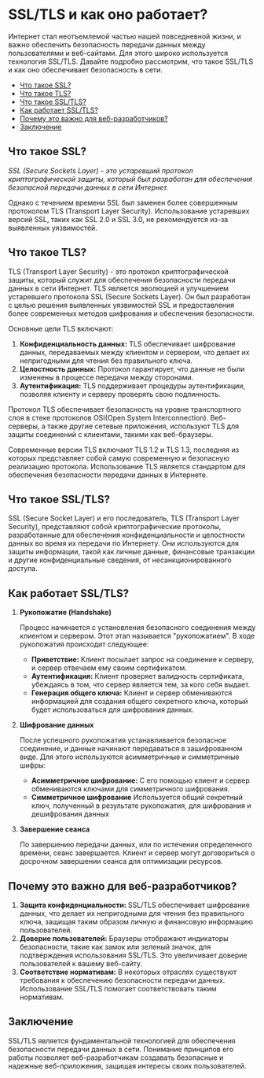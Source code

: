 # SSL/TLS и как оно работает?

Интернет стал неотъемлемой частью нашей повседневной жизни, и важно обеспечить безопасность передачи данных между пользователями и веб-сайтами. Для этого широко используется технология SSL/TLS. Давайте подробно рассмотрим, что такое SSL/TLS и как оно обеспечивает безопасность в сети.

- [Что такое SSL?](#что-такое-ssl)
- [Что такое TLS?](#что-такое-tls)
- [Что такое SSL/TLS?](#что-такое-ssltls)
- [Как работает SSL/TLS?](#как-работает-ssltls)
- [Почему это важно для веб-разработчиков?](#почему-это-важно-для-веб-разработчиков)
- [Заключение](#заключение)

## Что такое SSL?

*SSL (Secure Sockets Layer) - это устаревший протокол криптографической защиты, который был разработан для обеспечения безопасной передачи данных в сети Интернет.*

Однако с течением времени SSL был заменен более совершенным протоколом TLS (Transport Layer Security). Использование устаревших версий SSL, таких как SSL 2.0 и SSL 3.0, не рекомендуется из-за выявленных уязвимостей.

## Что такое TLS?

TLS (Transport Layer Security) - это протокол криптографической защиты, который служит для обеспечения безопасности передачи данных в сети Интернет. TLS является эволюцией и улучшением устаревшего протокола SSL (Secure Sockets Layer). Он был разработан с целью решения выявленных уязвимостей SSL и предоставления более современных методов шифрования и обеспечения безопасности.

Основные цели TLS включают:
1. **Конфиденциальность данных:** TLS обеспечивает шифрование данных, передаваемых между клиентом и сервером, что делает их непригодными для чтения без правильного ключа.
2. **Целостность данных:** Протокол гарантирует, что данные не были изменены в процессе передачи между сторонами.
3. **Аутентификация:** TLS поддерживает процедуры аутентификации, позволяя клиенту и серверу проверять свою подлинность.

Протокол TLS обеспечивает безопасность на уровне транспортного слоя в стеке протоколов OSI(Open System Interconnection). Веб-серверы, а также другие сетевые приложения, используют TLS для защиты соединений с клиентами, такими как веб-браузеры.

Современные версии TLS включают TLS 1.2 и TLS 1.3, последняя из которых представляет собой самую современную и безопасную реализацию протокола. Использование TLS является стандартом для обеспечения безопасности передачи данных в Интернете.

## Что такое SSL/TLS?

SSL (Secure Socket Layer) и его последователь, TLS (Transport Layer Security), представляют собой криптографические протоколы, разработанные для обеспечения конфиденциальности и целостности данных во время их передачи по Интернету. Они используются для защиты информации, такой как личные данные, финансовые транзакции и другие конфиденциальные сведения, от несанкционированного доступа.

## Как работает SSL/TLS?

1. **Рукопожатие (Handshake)**

    Процесс начинается с установления безопасного соединения между клиентом и сервером. Этот этап называется "рукопожатием". В ходе рукопожатия происходит следующее:
    - **Приветствие:** Клиент посылает запрос на соединение к серверу, и сервер отвечаем ему своим сертификатом.
    - **Аутентификация:** Клиент проверяет валидность сертификата, убеждаясь в том, что сервер является тем, за кого себя выдает.
    - **Генерация общего ключа:** Клиент и сервер обмениваются информацией для создания общего секретного ключа, который будет использоваться для шифрования данных.
2. **Шифрование данных**

    После успешного рукопожатия устанавливается безопасное соединение, и данные начинают передаваться в зашифрованном виде. Для этого используются асимметричные и симметричные шифры:
    - **Асимметричное шифрование:** С его помощью клиент и сервер обмениваются ключами для симметричного шифрования.
    - **Симметричное шифрование** Используется общий секретный ключ, полученный в результате рукопожатия, для шифрования и дешифрования данных
3. **Завершение сеанса**

    По завершению передачи данных, или по истечении определенного времени, сеанс завершается. Клиент и сервер могут договориться о досрочном завершении сеанса для оптимизации ресурсов.

## Почему это важно для веб-разработчиков?

1. **Защита конфиденциальности:** SSL/TLS обеспечивает шифрование данных, что делает их непригодными для чтения без правильного ключа, защищая таким образом личную и финансовую информацию пользователей.
2. **Доверие пользователей:** Браузеры отображают индикаторы безопасности, такие как замок или зеленый значок, для подтверждения использования SSL/TLS. Это увеличивает доверие пользователей к вашему веб-сайту.
3. **Соответствие нормативам:** В некоторых отраслях существуют требования к обеспечению безопасности передачи данных. Использование SSL/TLS помогает соответствовать таким нормативам.

## Заключение

SSL/TLS является фундаментальной технологией для обеспечения безопасности передачи данных в сети. Понимание принципов его работы позволяет веб-разработчикам создавать безопасные и надежные веб-приложения, защищая интересы своих пользователей.